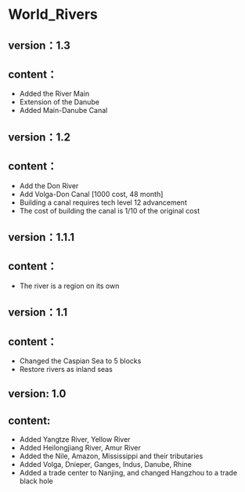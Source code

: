 # World_Rivers

## version：1.3
## content：
- Added the River Main
- Extension of the Danube
- Added Main-Danube Canal


## version：1.2
## content：
- Add the Don River
- Add Volga-Don Canal [1000 cost, 48 month]
- Building a canal requires tech level 12 advancement
- The cost of building the canal is 1/10 of the original cost


## version：1.1.1
## content：
- The river is a region on its own



## version：1.1
## content：
- Changed the Caspian Sea to 5 blocks
- Restore rivers as inland seas

## version: 1.0
## content:
- Added Yangtze River, Yellow River
- Added Heilongjiang River, Amur River
- Added the Nile, Amazon, Mississippi and their tributaries
- Added Volga, Dnieper, Ganges, Indus, Danube, Rhine
- Added a trade center to Nanjing, and changed Hangzhou to a trade black hole
